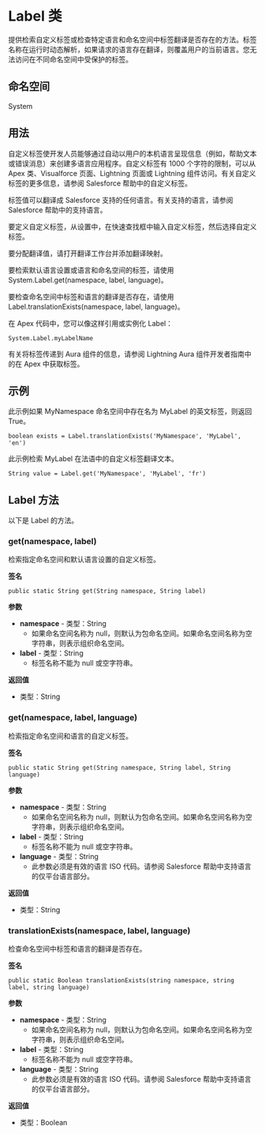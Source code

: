 # Label 类

提供检索自定义标签或检查特定语言和命名空间中标签翻译是否存在的方法。标签名称在运行时动态解析，如果请求的语言存在翻译，则覆盖用户的当前语言。您无法访问在不同命名空间中受保护的标签。

## 命名空间

System

## 用法

自定义标签使开发人员能够通过自动以用户的本机语言呈现信息（例如，帮助文本或错误消息）来创建多语言应用程序。自定义标签有 1000 个字符的限制，可以从 Apex 类、Visualforce 页面、Lightning 页面或 Lightning 组件访问。有关自定义标签的更多信息，请参阅 Salesforce 帮助中的自定义标签。

标签值可以翻译成 Salesforce 支持的任何语言。有关支持的语言，请参阅 Salesforce 帮助中的支持语言。

要定义自定义标签，从设置中，在快速查找框中输入自定义标签，然后选择自定义标签。

要分配翻译值，请打开翻译工作台并添加翻译映射。

要检索默认语言设置或语言和命名空间的标签，请使用 System.Label.get(namespace, label, language)。

要检查命名空间中标签和语言的翻译是否存在，请使用 Label.translationExists(namespace, label, language)。

在 Apex 代码中，您可以像这样引用或实例化 Label：

```apex
System.Label.myLabelName
```

有关将标签传递到 Aura 组件的信息，请参阅 Lightning Aura 组件开发者指南中的在 Apex 中获取标签。

## 示例

此示例如果 MyNamespace 命名空间中存在名为 MyLabel 的英文标签，则返回 True。

```apex
boolean exists = Label.translationExists('MyNamespace', 'MyLabel', 'en')
```

此示例检索 MyLabel 在法语中的自定义标签翻译文本。

```apex
String value = Label.get('MyNamespace', 'MyLabel', 'fr')
```

## Label 方法

以下是 Label 的方法。

### get(namespace, label)
检索指定命名空间和默认语言设置的自定义标签。

**签名**
```apex
public static String get(String namespace, String label)
```

**参数**
- **namespace** - 类型：String
  - 如果命名空间名称为 null，则默认为包命名空间。如果命名空间名称为空字符串，则表示组织命名空间。
- **label** - 类型：String
  - 标签名称不能为 null 或空字符串。

**返回值**
- 类型：String

### get(namespace, label, language)
检索指定命名空间和语言的自定义标签。

**签名**
```apex
public static String get(String namespace, String label, String language)
```

**参数**
- **namespace** - 类型：String
  - 如果命名空间名称为 null，则默认为包命名空间。如果命名空间名称为空字符串，则表示组织命名空间。
- **label** - 类型：String
  - 标签名称不能为 null 或空字符串。
- **language** - 类型：String
  - 此参数必须是有效的语言 ISO 代码。请参阅 Salesforce 帮助中支持语言的仅平台语言部分。

**返回值**
- 类型：String

### translationExists(namespace, label, language)
检查命名空间中标签和语言的翻译是否存在。

**签名**
```apex
public static Boolean translationExists(string namespace, string label, string language)
```

**参数**
- **namespace** - 类型：String
  - 如果命名空间名称为 null，则默认为包命名空间。如果命名空间名称为空字符串，则表示组织命名空间。
- **label** - 类型：String
  - 标签名称不能为 null 或空字符串。
- **language** - 类型：String
  - 此参数必须是有效的语言 ISO 代码。请参阅 Salesforce 帮助中支持语言的仅平台语言部分。

**返回值**
- 类型：Boolean

